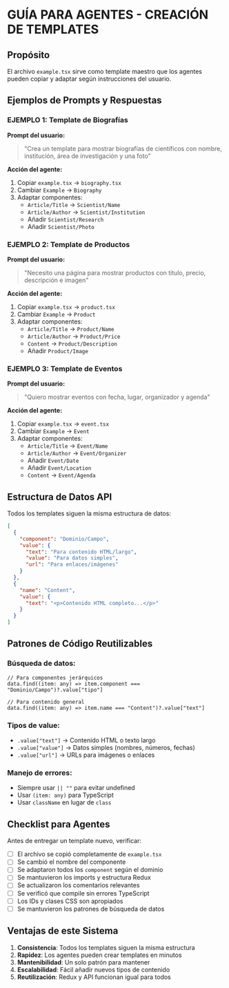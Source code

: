# GUÍA PARA AGENTES - CREACIÓN DE TEMPLATES

## Propósito
El archivo `example.tsx` sirve como template maestro que los agentes pueden copiar y adaptar según instrucciones del usuario.

## Ejemplos de Prompts y Respuestas

### EJEMPLO 1: Template de Biografías
**Prompt del usuario:**
> "Crea un template para mostrar biografías de científicos con nombre, institución, área de investigación y una foto"

**Acción del agente:**
1. Copiar `example.tsx` → `biography.tsx`
2. Cambiar `Example` → `Biography`
3. Adaptar componentes:
   - `Article/Title` → `Scientist/Name`
   - `Article/Author` → `Scientist/Institution`
   - Añadir `Scientist/Research`
   - Añadir `Scientist/Photo`

### EJEMPLO 2: Template de Productos
**Prompt del usuario:**
> "Necesito una página para mostrar productos con título, precio, descripción e imagen"

**Acción del agente:**
1. Copiar `example.tsx` → `product.tsx`
2. Cambiar `Example` → `Product`
3. Adaptar componentes:
   - `Article/Title` → `Product/Name`
   - `Article/Author` → `Product/Price`
   - `Content` → `Product/Description`
   - Añadir `Product/Image`

### EJEMPLO 3: Template de Eventos
**Prompt del usuario:**
> "Quiero mostrar eventos con fecha, lugar, organizador y agenda"

**Acción del agente:**
1. Copiar `example.tsx` → `event.tsx`
2. Cambiar `Example` → `Event`
3. Adaptar componentes:
   - `Article/Title` → `Event/Name`
   - `Article/Author` → `Event/Organizer`
   - Añadir `Event/Date`
   - Añadir `Event/Location`
   - `Content` → `Event/Agenda`

## Estructura de Datos API

Todos los templates siguen la misma estructura de datos:

```json
[
  {
    "component": "Dominio/Campo",
    "value": {
      "text": "Para contenido HTML/largo",
      "value": "Para datos simples",
      "url": "Para enlaces/imágenes"
    }
  },
  {
    "name": "Content",
    "value": {
      "text": "<p>Contenido HTML completo...</p>"
    }
  }
]
```

## Patrones de Código Reutilizables

### Búsqueda de datos:
```tsx
// Para componentes jerárquicos
data.find((item: any) => item.component === "Dominio/Campo")?.value["tipo"]

// Para contenido general
data.find((item: any) => item.name === "Content")?.value["text"]
```

### Tipos de value:
- `.value["text"]` → Contenido HTML o texto largo
- `.value["value"]` → Datos simples (nombres, números, fechas)
- `.value["url"]` → URLs para imágenes o enlaces

### Manejo de errores:
- Siempre usar `|| ""` para evitar undefined
- Usar `(item: any)` para TypeScript
- Usar `className` en lugar de `class`

## Checklist para Agentes

Antes de entregar un template nuevo, verificar:

- [ ] El archivo se copió completamente de `example.tsx`
- [ ] Se cambió el nombre del componente
- [ ] Se adaptaron todos los `component` según el dominio
- [ ] Se mantuvieron los imports y estructura Redux
- [ ] Se actualizaron los comentarios relevantes
- [ ] Se verificó que compile sin errores TypeScript
- [ ] Los IDs y clases CSS son apropiados
- [ ] Se mantuvieron los patrones de búsqueda de datos

## Ventajas de este Sistema

1. **Consistencia**: Todos los templates siguen la misma estructura
2. **Rapidez**: Los agentes pueden crear templates en minutos
3. **Mantenibilidad**: Un solo patrón para mantener
4. **Escalabilidad**: Fácil añadir nuevos tipos de contenido
5. **Reutilización**: Redux y API funcionan igual para todos
